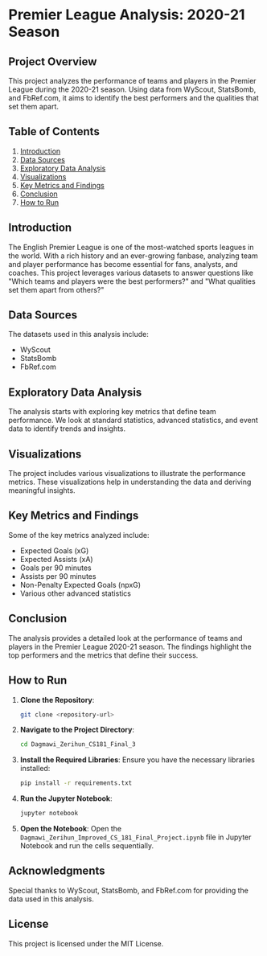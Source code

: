 # Premier League Analysis: 2020-21 Season

## Project Overview

This project analyzes the performance of teams and players in the Premier League during the 2020-21 season. Using data from WyScout, StatsBomb, and FbRef.com, it aims to identify the best performers and the qualities that set them apart.

## Table of Contents

1. [Introduction](#introduction)
2. [Data Sources](#data-sources)
3. [Exploratory Data Analysis](#exploratory-data-analysis)
4. [Visualizations](#visualizations)
5. [Key Metrics and Findings](#key-metrics-and-findings)
6. [Conclusion](#conclusion)
7. [How to Run](#how-to-run)

## Introduction

The English Premier League is one of the most-watched sports leagues in the world. With a rich history and an ever-growing fanbase, analyzing team and player performance has become essential for fans, analysts, and coaches. This project leverages various datasets to answer questions like "Which teams and players were the best performers?" and "What qualities set them apart from others?"

## Data Sources

The datasets used in this analysis include:

- WyScout
- StatsBomb
- FbRef.com

## Exploratory Data Analysis

The analysis starts with exploring key metrics that define team performance. We look at standard statistics, advanced statistics, and event data to identify trends and insights.

## Visualizations

The project includes various visualizations to illustrate the performance metrics. These visualizations help in understanding the data and deriving meaningful insights.

## Key Metrics and Findings

Some of the key metrics analyzed include:

- Expected Goals (xG)
- Expected Assists (xA)
- Goals per 90 minutes
- Assists per 90 minutes
- Non-Penalty Expected Goals (npxG)
- Various other advanced statistics

## Conclusion

The analysis provides a detailed look at the performance of teams and players in the Premier League 2020-21 season. The findings highlight the top performers and the metrics that define their success.

## How to Run

1. **Clone the Repository**:
    ```sh
    git clone <repository-url>
    ```

2. **Navigate to the Project Directory**:
    ```sh
    cd Dagmawi_Zerihun_CS181_Final_3
    ```

3. **Install the Required Libraries**:
    Ensure you have the necessary libraries installed:
    ```sh
    pip install -r requirements.txt
    ```

4. **Run the Jupyter Notebook**:
    ```sh
    jupyter notebook
    ```

5. **Open the Notebook**:
    Open the `Dagmawi_Zerihun_Improved_CS_181_Final_Project.ipynb` file in Jupyter Notebook and run the cells sequentially.

## Acknowledgments

Special thanks to WyScout, StatsBomb, and FbRef.com for providing the data used in this analysis.

## License

This project is licensed under the MIT License.
